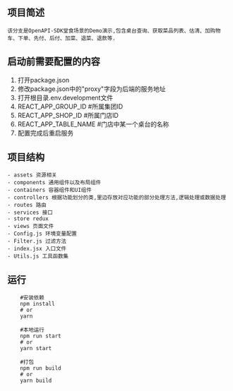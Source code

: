 ## 项目简述

    该分支是OpenAPI-SDK堂食场景的Demo演示,包含桌台查询、获取菜品列表、估清、加购物车、下单、先付、后付、加菜、退菜、退款等.

## 启动前需要配置的内容
1. 打开package.json
2. 修改package.json中的"proxy"字段为后端的服务地址
3. 打开根目录.env.development文件
5. REACT_APP_GROUP_ID #所属集团ID
6. REACT_APP_SHOP_ID #所属门店ID
7. REACT_APP_TABLE_NAME #门店中某一个桌台的名称
8. 配置完成后重启服务

## 项目结构

    - assets 资源相关
    - components 通用组件以及布局组件
    - containers 容器组件和UI组件
    - controllers 根据功能划分的类,里边存放对应功能的部分处理方法,逻辑处理或数据处理
    - routes 路由
    - services 接口
    - store redux
    - views 页面文件
    - Config.js 环境变量配置
    - Filter.js 过滤方法
    - index.jsx 入口文件
    - Utils.js 工具函数集


## 运行

```
    #安装依赖
    npm install 
    # or 
    yarn
    
    #本地运行
    npm run start 
    # or 
    yarn start 
    
    #打包
    npm run build 
    # or 
    yarn build 
```
